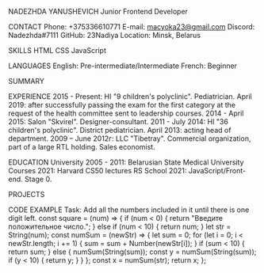 NADEZHDA YANUSHEVICH
Junior Frontend Developer

CONTACT
Phone: +375336610771
E-mail: macyoka23@gmail.com
Discord: Nadezhda#7111
GitHub: 23Nadiya
Location: Minsk, Belarus

SKILLS
HTML
CSS
JavaScript

LANGUAGES
English: Pre-intermediate/Intermediate
French: Beginner

SUMMARY

EXPERIENCE
2015 - Present: HI "9 children's polyclinic". Pediatrician. April 2019: after successfully passing the exam for the first category at the request of the health committee sent to leadership courses.
2014 - April 2015: Salon "Skvirel". Designer-consultant.
2011 - July 2014: HI "36 children's polyclinic". District pediatrician. April 2013: acting head of department.
2009 – June 2012г: LLC "Tibetray". Commercial organization, part of a large RTL holding. Sales economist.

EDUCATION
University
2005 - 2011: Belarusian State Medical University
Courses
2021: Harvard CS50 lectures
RS School
2021: JavaScript/Front-end. Stage 0.

PROJECTS

CODE EXAMPLE
Task: Add all the numbers included in it until there is one digit left.
const square = (num) => {
if (num < 0) {
return "Введите положительное число.";
} else if (num < 10) {
return num;
}
let str = String(num);
const numSum = (newStr) => {
let sum = 0;
for (let i = 0; i < newStr.length; i += 1) {
sum = sum + Number(newStr[i]);
}
if (sum < 10) {
return sum;
} else {
numSum(String(sum));
const y = numSum(String(sum));
if (y < 10) {
return y;
}
}
};
const x = numSum(str);
return x;
};
